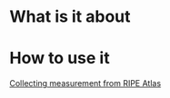 # What is it about
# How to use it
[Collecting measurement from RIPE Atlas](docs/data_collection.md)